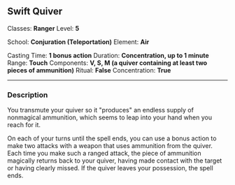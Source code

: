 ## Swift Quiver

Classes: **Ranger**
Level: **5**

School: **Conjuration (Teleportation)**
Element: **Air**

Casting Time: **1 bonus action**
Duration: **Concentration, up to 1 minute**
Range: **Touch**
Components: **V, S, M (a quiver containing at least two pieces of ammunition)**
Ritual: **False**
Concentration: **True**

------

### Description

You transmute your quiver so it "produces" an endless supply of nonmagical ammunition, which seems to leap into your hand when you reach for it.

On each of your turns until the spell ends, you can use a bonus action to make two attacks with a weapon that uses ammunition from the quiver. Each time you make such a ranged attack, the piece of ammunition magically returns back to your quiver, having made contact with the target or having clearly missed. If the quiver leaves your possession, the spell ends.
